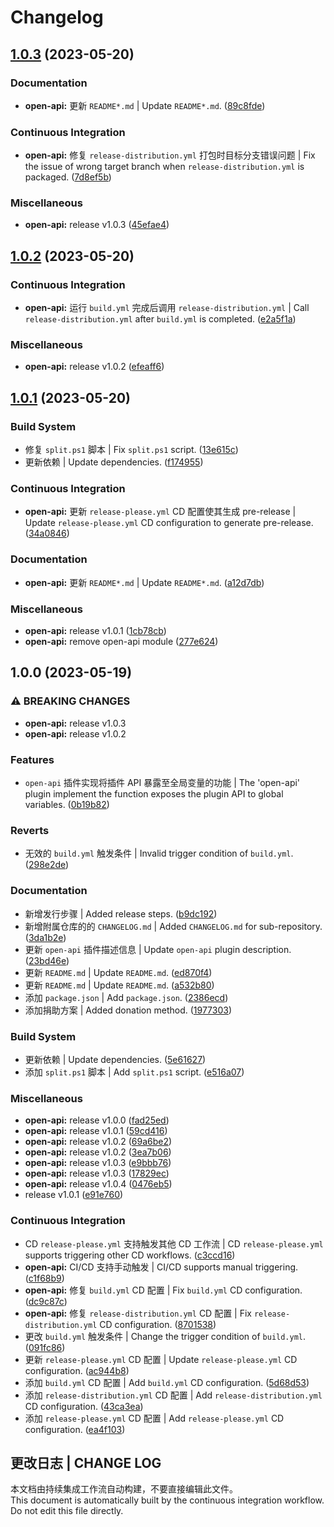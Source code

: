 # Changelog

## [1.0.3](https://github.com/Zuoqiu-Yingyi/siyuan-plugin-open-api/compare/v1.0.2...v1.0.3) (2023-05-20)


### Documentation

* **open-api:** 更新 `README*.md` | Update `README*.md`. ([89c8fde](https://github.com/Zuoqiu-Yingyi/siyuan-plugin-open-api/commit/89c8fde5b88dedc70ecda1b628d6d81b3c90f95f))


### Continuous Integration

* **open-api:** 修复 `release-distribution.yml` 打包时目标分支错误问题 | Fix the issue of wrong target branch when `release-distribution.yml` is packaged. ([7d8ef5b](https://github.com/Zuoqiu-Yingyi/siyuan-plugin-open-api/commit/7d8ef5b6674e2d9e86a00e3b7d676d354ddde5ee))


### Miscellaneous

* **open-api:** release v1.0.3 ([45efae4](https://github.com/Zuoqiu-Yingyi/siyuan-plugin-open-api/commit/45efae4bc2137cf7ced248b1e9324fc35d51534e))

## [1.0.2](https://github.com/Zuoqiu-Yingyi/siyuan-plugin-open-api/compare/v1.0.1...v1.0.2) (2023-05-20)


### Continuous Integration

* **open-api:** 运行 `build.yml` 完成后调用 `release-distribution.yml` | Call `release-distribution.yml` after `build.yml` is completed. ([e2a5f1a](https://github.com/Zuoqiu-Yingyi/siyuan-plugin-open-api/commit/e2a5f1ace1ce37583942f6925557f6bda54f92f4))


### Miscellaneous

* **open-api:** release v1.0.2 ([efeaff6](https://github.com/Zuoqiu-Yingyi/siyuan-plugin-open-api/commit/efeaff6441dcac7ca7730aa201dccbacf6efc213))

## [1.0.1](https://github.com/Zuoqiu-Yingyi/siyuan-plugin-open-api/compare/v1.0.0...v1.0.1) (2023-05-20)


### Build System

* 修复 `split.ps1` 脚本 | Fix `split.ps1` script. ([13e615c](https://github.com/Zuoqiu-Yingyi/siyuan-plugin-open-api/commit/13e615caf86f0775dce380aeb75430970e62c828))
* 更新依赖 | Update dependencies. ([f174955](https://github.com/Zuoqiu-Yingyi/siyuan-plugin-open-api/commit/f17495508dc7c6b580a08c521de2d29b3df814b6))


### Continuous Integration

* **open-api:** 更新 `release-please.yml` CD 配置使其生成 pre-release | Update `release-please.yml` CD configuration to generate pre-release. ([34a0846](https://github.com/Zuoqiu-Yingyi/siyuan-plugin-open-api/commit/34a0846cbc57629991eceba2fcc3b32464bd4cee))


### Documentation

* **open-api:** 更新 `README*.md` | Update `README*.md`. ([a12d7db](https://github.com/Zuoqiu-Yingyi/siyuan-plugin-open-api/commit/a12d7dbab7dd1e648c863d4d8e4772c15e3dde63))


### Miscellaneous

* **open-api:** release v1.0.1 ([1cb78cb](https://github.com/Zuoqiu-Yingyi/siyuan-plugin-open-api/commit/1cb78cbfb7b7f15e5ca31a96ed9796cc1a860b0d))
* **open-api:** remove open-api module ([277e624](https://github.com/Zuoqiu-Yingyi/siyuan-plugin-open-api/commit/277e6241b686b83f1b0a1b2644cda6b990628f4f))

## 1.0.0 (2023-05-19)


### ⚠ BREAKING CHANGES

* **open-api:** release v1.0.3
* **open-api:** release v1.0.2

### Features

* `open-api` 插件实现将插件 API 暴露至全局变量的功能 | The 'open-api' plugin implement the function exposes the plugin API to global variables. ([0b19b82](https://github.com/Zuoqiu-Yingyi/siyuan-plugin-open-api/commit/0b19b823b194b080aee21e304717bc4af0ac569c))


### Reverts

* 无效的 `build.yml` 触发条件 | Invalid trigger condition of `build.yml`. ([298e2de](https://github.com/Zuoqiu-Yingyi/siyuan-plugin-open-api/commit/298e2de2f400f18cffb15496c6c4ecd0c01a0821))


### Documentation

* 新增发行步骤 | Added release steps. ([b9dc192](https://github.com/Zuoqiu-Yingyi/siyuan-plugin-open-api/commit/b9dc19250ece03123c640bcc0890dae8a53f4d44))
* 新增附属仓库的的 `CHANGELOG.md` | Added `CHANGELOG.md` for sub-repository. ([3da1b2e](https://github.com/Zuoqiu-Yingyi/siyuan-plugin-open-api/commit/3da1b2e4a852ff0136c5dc9e5dad878e9a68cbd0))
* 更新 `open-api` 插件描述信息 | Update `open-api` plugin description. ([23bd46e](https://github.com/Zuoqiu-Yingyi/siyuan-plugin-open-api/commit/23bd46e0f5f59edbbd6674079221c13b58daeb40))
* 更新 `README.md` | Update `README.md`. ([ed870f4](https://github.com/Zuoqiu-Yingyi/siyuan-plugin-open-api/commit/ed870f4c38c141a022bc36e58a55e4c71b99ff5c))
* 更新 `README.md` | Update `README.md`. ([a532b80](https://github.com/Zuoqiu-Yingyi/siyuan-plugin-open-api/commit/a532b8004c98d3b3d6557bbcb431746aa7bb94f5))
* 添加 `package.json` | Add `package.json`. ([2386ecd](https://github.com/Zuoqiu-Yingyi/siyuan-plugin-open-api/commit/2386ecd97910d9448cffabd3fc71fbe1bce11a4c))
* 添加捐助方案 | Added donation method. ([1977303](https://github.com/Zuoqiu-Yingyi/siyuan-plugin-open-api/commit/197730335e8b57d4ba510b34193e80e3fe28db5e))


### Build System

* 更新依赖 | Update dependencies. ([5e61627](https://github.com/Zuoqiu-Yingyi/siyuan-plugin-open-api/commit/5e61627c83fa72a156aab338583198a085c5f180))
* 添加 `split.ps1` 脚本 | Add `split.ps1` script. ([e516a07](https://github.com/Zuoqiu-Yingyi/siyuan-plugin-open-api/commit/e516a07d87cb7261d450954a9002100e8c4326d4))


### Miscellaneous

* **open-api:** release v1.0.0 ([fad25ed](https://github.com/Zuoqiu-Yingyi/siyuan-plugin-open-api/commit/fad25ed370739f483679241b2f1cc3a3a4053cc8))
* **open-api:** release v1.0.1 ([59cd416](https://github.com/Zuoqiu-Yingyi/siyuan-plugin-open-api/commit/59cd4160dff75945dc86119e3f7740076d0a051b))
* **open-api:** release v1.0.2 ([69a6be2](https://github.com/Zuoqiu-Yingyi/siyuan-plugin-open-api/commit/69a6be2cf13fba1e7248cfcae658ae7609ae65b2))
* **open-api:** release v1.0.2 ([3ea7b06](https://github.com/Zuoqiu-Yingyi/siyuan-plugin-open-api/commit/3ea7b069c447430990a0172f94b5849594f4e334))
* **open-api:** release v1.0.3 ([e9bbb76](https://github.com/Zuoqiu-Yingyi/siyuan-plugin-open-api/commit/e9bbb76c7b94e59eeaef06df90b9026d39366350))
* **open-api:** release v1.0.3 ([17829ec](https://github.com/Zuoqiu-Yingyi/siyuan-plugin-open-api/commit/17829ec97f3b7ae1c811304274f5b8d688208ab3))
* **open-api:** release v1.0.4 ([0476eb5](https://github.com/Zuoqiu-Yingyi/siyuan-plugin-open-api/commit/0476eb535586dc42e54698a19ef63811219b4597))
* release v1.0.1 ([e91e760](https://github.com/Zuoqiu-Yingyi/siyuan-plugin-open-api/commit/e91e760f62ee2a48782e90f2ce4f6e7b7303783f))


### Continuous Integration

* CD `release-please.yml` 支持触发其他 CD 工作流 | CD `release-please.yml` supports triggering other CD workflows. ([c3ccd16](https://github.com/Zuoqiu-Yingyi/siyuan-plugin-open-api/commit/c3ccd16a65d7079e9c18a5fa6ec17073e2be5985))
* **open-api:** CI/CD 支持手动触发 | CI/CD supports manual triggering. ([c1f68b9](https://github.com/Zuoqiu-Yingyi/siyuan-plugin-open-api/commit/c1f68b9132452e3c650a96de81730e1389d68783))
* **open-api:** 修复 `build.yml` CD 配置 | Fix `build.yml` CD configuration. ([dc9c87c](https://github.com/Zuoqiu-Yingyi/siyuan-plugin-open-api/commit/dc9c87cf68935dd1687a71b679a604bf8ed58b4e))
* **open-api:** 修复 `release-distribution.yml` CD 配置 | Fix `release-distribution.yml` CD configuration. ([8701538](https://github.com/Zuoqiu-Yingyi/siyuan-plugin-open-api/commit/87015382386e5d78b91f6d24770fd8f61b87bfa1))
* 更改 `build.yml` 触发条件 | Change the trigger condition of `build.yml`. ([091fc86](https://github.com/Zuoqiu-Yingyi/siyuan-plugin-open-api/commit/091fc86519b0ad482b173eeeadccd3dc7a672ebd))
* 更新 `release-please.yml` CD 配置 | Update `release-please.yml` CD configuration. ([ac944b8](https://github.com/Zuoqiu-Yingyi/siyuan-plugin-open-api/commit/ac944b8d77faa84f250b856286dae45edaf8e858))
* 添加 `build.yml` CD 配置 | Add `build.yml` CD configuration. ([5d68d53](https://github.com/Zuoqiu-Yingyi/siyuan-plugin-open-api/commit/5d68d53689aa4f1e5bbf8d921eacd7bb0288f3e8))
* 添加 `release-distribution.yml` CD 配置 | Add `release-distribution.yml` CD configuration. ([43ca3ea](https://github.com/Zuoqiu-Yingyi/siyuan-plugin-open-api/commit/43ca3eafb0a1f4577a7aa9f817359698e99fcae4))
* 添加 `release-please.yml` CD 配置 | Add `release-please.yml` CD configuration. ([ea4f103](https://github.com/Zuoqiu-Yingyi/siyuan-plugin-open-api/commit/ea4f103a9dca2c12f9b805e3b6883559d6d8c50a))

## 更改日志 | CHANGE LOG

本文档由持续集成工作流自动构建，不要直接编辑此文件。  
This document is automatically built by the continuous integration workflow. Do not edit this file directly.
